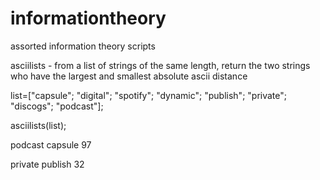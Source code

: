 # informationtheory
assorted information theory scripts

asciilists - from a list of strings of the same length, return the two strings who have the largest and smallest absolute ascii distance

list=["capsule";
"digital";
"spotify";
"dynamic";
"publish";
"private";
"discogs";
"podcast"];

asciilists(list);

podcast
capsule
    97

private
publish
    32
